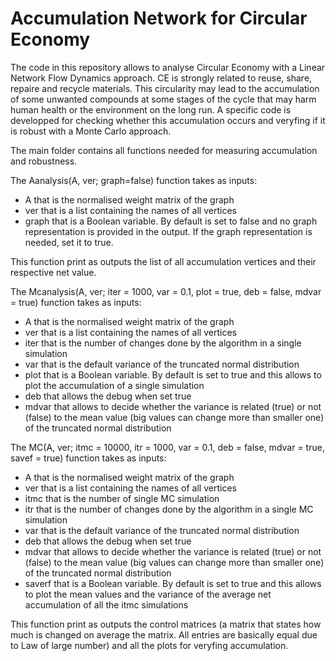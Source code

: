 # Accumulation Network for Circular Economy
The code in this repository allows to analyse Circular Economy with a Linear Network Flow Dynamics approach. CE is strongly related to reuse, share, repaire and recycle materials. This circularity may lead to the accumulation of some unwanted compounds at some stages of the cycle that may harm human health or the environment on the long run. A specific code is developped for checking whether this accumulation occurs and veryfing if it is robust with a Monte Carlo approach.

The main folder contains all functions needed for measuring accumulation and robustness. 

The Aanalysis(A, ver; graph=false) function takes as inputs:
  - A that is the normalised weight matrix of the graph
  - ver that is a list containing the names of all vertices
  - graph that is a Boolean variable. By default is set to false and no graph representation is provided in the output. If the graph representation is needed, set it to true.

This function print as outputs the list of all accumulation vertices and their respective net value.

The Mcanalysis(A, ver; iter = 1000, var = 0.1, plot = true, deb = false, mdvar = true) function takes as inputs:
  - A that is the normalised weight matrix of the graph
  - ver that is a list containing the names of all vertices
  - iter that is the number of changes done by the algorithm in a single simulation
  - var that is the default variance of the truncated normal distribution
  - plot that is a Boolean variable. By default is set to true and this allows to plot the accumulation of a single simulation
  - deb that allows the debug when set true
  - mdvar that allows to decide whether the variance is related (true) or not (false) to the mean value (big values can change more than smaller one) of the truncated normal       distribution
  
The MC(A, ver; itmc = 10000, itr = 1000, var = 0.1, deb = false, mdvar = true, savef = true) function takes as inputs:
  - A that is the normalised weight matrix of the graph
  - ver that is a list containing the names of all vertices
  - itmc that is the number of single MC simulation
  - itr that is the number of changes done by the algorithm in a single MC simulation
  - var that is the default variance of the truncated normal distribution
  - deb that allows the debug when set true
  - mdvar that allows to decide whether the variance is related (true) or not (false) to the mean value (big values can change more than smaller one) of the truncated normal       distribution
  - saverf that is a Boolean variable. By default is set to true and this allows to plot the mean values and the variance of the average net accumulation of all the itmc           simulations

This function print as outputs the control matrices (a matrix that states how much is changed on average the matrix. All entries are basically equal due to Law of large number) and all the plots for veryfing accumulation.

